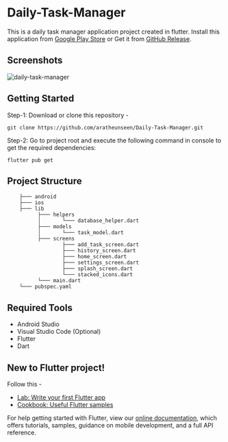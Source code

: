 # Daily-Task-Manager



This is a daily task manager application project created in flutter. Install this application from [Google Play Store](https://play.google.com/store/apps/details?id=bornomala.todo) or Get it from [GitHub Release](https://github.com/aratheunseen/daily-task-manager/releases/download/android/todo-android.apk).

## Screenshots
![daily-task-manager](https://user-images.githubusercontent.com/62181222/111222593-3f02b580-8606-11eb-89e1-c5c518f5ad96.jpg)


## Getting Started

Step-1: Download or clone this repository -

    git clone https://github.com/aratheunseen/Daily-Task-Manager.git

Step-2: Go to project root and execute the following command in console to get the required dependencies:

    flutter pub get 

## Project Structure

        ├─── android
        ├─── ios
        ├─── lib
              ├─── helpers
              │       └─── database_helper.dart
              ├─── models
              │       └─── task_model.dart
              ├─── screens
                      ├─── add_task_screen.dart
                      ├─── history_screen.dart
                      ├─── home_screen.dart
                      ├─── settings_screen.dart
                      ├─── splash_screen.dart
                      └─── stacked_icons.dart
              └─── main.dart
        └─── pubspec.yaml

## Required Tools
- Android Studio
- Visual Studio Code (Optional)
- Flutter
- Dart

## New to Flutter project!

Follow this -

- [Lab: Write your first Flutter app](https://flutter.dev/docs/get-started/codelab)
- [Cookbook: Useful Flutter samples](https://flutter.dev/docs/cookbook)

For help getting started with Flutter, view our
[online documentation](https://flutter.dev/docs), which offers tutorials,
samples, guidance on mobile development, and a full API reference.

